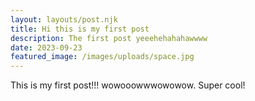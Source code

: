 ```yaml
---
layout: layouts/post.njk
title: Hi this is my first post
description: The first post yeeehehahahawwww
date: 2023-09-23
featured_image: /images/uploads/space.jpg
---
```

This is my first post!!! wowooowwwowowow. Super cool!